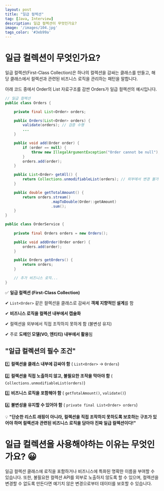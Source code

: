 ```yaml
---
layout: post
title: "일급 컬렉션"
tag: [Java, Interview]
description: 일급 컬렉션이 무엇인가요?
image: '/images/104.jpg'
tags_color: '#3eb99a'
---
```


# 일급 컬렉션이 무엇인가요?

일급 컬렉션(First-Class Collection)은 하나의 컬렉션을 감싸는 클래스를 만들고, 해당 클래스에서 컬렉션과 관련된 비즈니스 로직을 관리하는 패턴을 말합니다. 

아래 코드 중에서 Order의 List 자료구조를 감싼 Orders가 일급 컬렉션의 예시입니다.

```java
// 일급 컬렉션
public class Orders {

    private final List<Order> orders;

    public Orders(List<Order> orders) {
        validate(orders); // 검증 수행
        ...
    }

    public void add(Order order) {
        if (order == null) {
            throw new IllegalArgumentException("Order cannot be null");
        }
        orders.add(order);
    }

    public List<Order> getAll() {
        return Collections.unmodifiableList(orders); // 외부에서 변경 불가능하게 반환
    }

    public double getTotalAmount() {
        return orders.stream()
                     .mapToDouble(Order::getAmount)
                     .sum();
    }
}
```

```java
public class OrderService {
  
    private final Orders orders = new Orders();

    public void addOrder(Order order) {
        orders.add(order);
    }

    public Orders getOrders() {
        return orders;
    }

    // 추가 비즈니스 로직...
}
```

✅ **일급 컬렉션 (First-Class Collection)**

✔ `List<Order>` 같은 컬렉션을 클래스로 감싸서 **객체 지향적인 설계**를 함

✔ **비즈니스 로직을 컬렉션 내부에서 캡슐화**

✔ 컬렉션을 외부에서 직접 조작하지 못하게 함 (불변성 유지)

✔ 주로 **도메인 모델(VO, 엔티티) 내부에서 활용**됨

## **"일급 컬렉션의 필수 조건"**

1️⃣ **컬렉션을 클래스 내부에 감싸야 함** ( `List<Order>` → `Orders`)

2️⃣ **컬렉션을 직접 노출하지 않고, 불필요한 조작을 막아야 함** ( `Collections.unmodifiableList(orders)`)

3️⃣ **비즈니스 로직을 포함해야 함** ( `getTotalAmount()`, `validate()`)

4️⃣ **불변성을 유지할 수 있어야 함** ( `private final List<Order> orders`)



💡 **"단순한 리스트 래핑이 아니라, 컬렉션을 직접 조작하지 못하도록 보호하는 구조가 있어야 하며 컬렉션과 관련된 비즈니스 로직을 담아야 진짜 일급 컬렉션이다!"**



# 일급 컬렉션을 사용해야하는 이유는 무엇인가요? 😀

일급 컬렉션 클래스에 로직을 포함하거나 비즈니스에 특화된 명확한 이름을 부여할 수 있습니다. 또한, 불필요한 컬렉션 API를 외부로 노출하지 않도록 할 수 있으며, 컬렉션을 변경할 수 없도록 만든다면 예기치 않은 변경으로부터 데이터를 보호할 수 있습니다.
